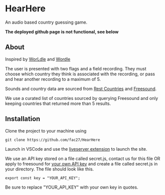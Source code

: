 # HearHere
An audio based country guessing game. 

<strong>The deployed github page is not functional, see below</strong>

## About
Inspired by [WorLdle](https://worldle.teuteuf.fr/) and [Wordle](https://www.nytimes.com/games/wordle/index.html)

The user is presented with two flags and a field recording. They must choose which country they think is associated with the recording, or pass and hear another recording to a maximum of 5.

Sounds and country data are sourced from [Rest Countries](https://restcountries.com/) and [Freesound](https://freesound.org/).

We use a curated list of countries sourced by querying Freesound and only keeping countries that returned more than 5 results.
 
## Installation 

Clone the project to your machine using
```
git clone https://github.com/fac27/HearHere
```

Launch in VSCode and use the [liveserver extension](https://marketplace.visualstudio.com/items?itemName=ritwickdey.LiveServer) to launch the site.

We use an API key stored on a file called secret.js, contact us for this file OR apply to freesound for [your own API key](https://freesound.org/apiv2/apply/) and create a file called secret.js in your directory. The file should look like this.
```
export const key = "YOUR_API_KEY";
```
Be sure to replace "YOUR_API_KEY" with your own key in quotes.
